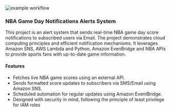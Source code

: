 ![example workflow](https://github.com/zablon-oigo/nba-game-alerts/actions/workflows/deploy.yml/badge.svg)

### NBA Game Day Notifications Alerts System
This project is an alert system that sends real-time NBA game day score notifications to subscribed users via Email. 
The project demonstrates cloud computing principles and efficient notification mechanisms.
It leverages Amazon SNS, AWS Lambda and Python, Amazon EvenBridge and NBA APIs to provide sports fans with up-to-date game information.

#### Features
- Fetches live NBA game scores using an external API.
- Sends formatted score updates to subscribers via SMS/Email using Amazon SNS.
- Scheduled automation for regular updates using Amazon EventBridge.
- Designed with security in mind, following the principle of least privilege for IAM roles
